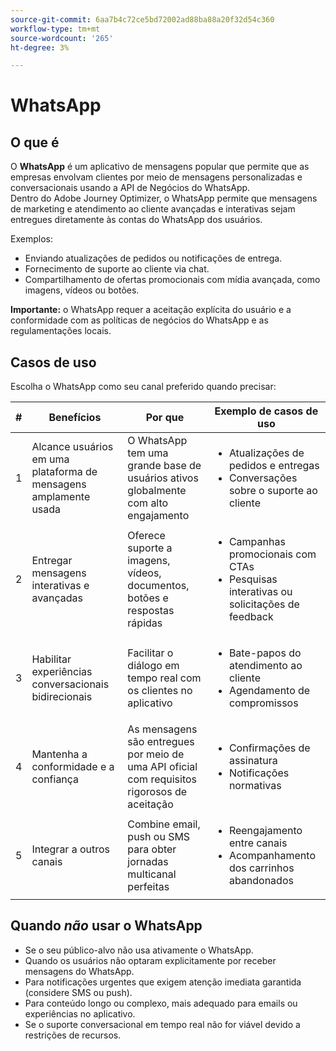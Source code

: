 ```yaml
---
source-git-commit: 6aa7b4c72ce5bd72002ad88ba88a20f32d54c360
workflow-type: tm+mt
source-wordcount: '265'
ht-degree: 3%

---
```

# WhatsApp

## O que é

O **WhatsApp** é um aplicativo de mensagens popular que permite que as empresas envolvam clientes por meio de mensagens personalizadas e conversacionais usando a API de Negócios do WhatsApp.\
Dentro do Adobe Journey Optimizer, o WhatsApp permite que mensagens de marketing e atendimento ao cliente avançadas e interativas sejam entregues diretamente às contas do WhatsApp dos usuários.

Exemplos:

* Enviando atualizações de pedidos ou notificações de entrega.
* Fornecimento de suporte ao cliente via chat.
* Compartilhamento de ofertas promocionais com mídia avançada, como imagens, vídeos ou botões.

**Importante:** o WhatsApp requer a aceitação explícita do usuário e a conformidade com as políticas de negócios do WhatsApp e as regulamentações locais.

## Casos de uso

Escolha o WhatsApp como seu canal preferido quando precisar:

| # | Benefícios | Por que | Exemplo de casos de uso |
|---|---------|-----|-------------------|
| 1 | Alcance usuários em uma plataforma de mensagens amplamente usada | O WhatsApp tem uma grande base de usuários ativos globalmente com alto engajamento | <ul><li>Atualizações de pedidos e entregas</li><li>Conversações sobre o suporte ao cliente</li></ul> |
| 2 | Entregar mensagens interativas e avançadas | Oferece suporte a imagens, vídeos, documentos, botões e respostas rápidas | <ul><li>Campanhas promocionais com CTAs</li><li>Pesquisas interativas ou solicitações de feedback</li></ul> |
| 3 | Habilitar experiências conversacionais bidirecionais | Facilitar o diálogo em tempo real com os clientes no aplicativo | <ul><li>Bate-papos do atendimento ao cliente</li><li>Agendamento de compromissos</li></ul> |
| 4 | Mantenha a conformidade e a confiança | As mensagens são entregues por meio de uma API oficial com requisitos rigorosos de aceitação | <ul><li>Confirmações de assinatura</li><li>Notificações normativas</li></ul> |
| 5 | Integrar a outros canais | Combine email, push ou SMS para obter jornadas multicanal perfeitas | <ul><li>Reengajamento entre canais</li><li>Acompanhamento dos carrinhos abandonados</li></ul> |

## Quando *não* usar o WhatsApp

* Se o seu público-alvo não usa ativamente o WhatsApp.
* Quando os usuários não optaram explicitamente por receber mensagens do WhatsApp.
* Para notificações urgentes que exigem atenção imediata garantida (considere SMS ou push).
* Para conteúdo longo ou complexo, mais adequado para emails ou experiências no aplicativo.
* Se o suporte conversacional em tempo real não for viável devido a restrições de recursos.
